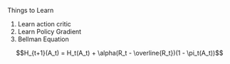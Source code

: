 
Things to Learn
1. Learn action critic
2. Learn Policy Gradient
3. Bellman Equation

$$H_{t+1}(A_t) = H_t(A_t) + \alpha(R_t - \overline{R_t})(1 - \pi_t(A_t))$$
